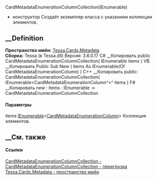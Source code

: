 #
CardMetadataEnumerationColumnCollection(IEnumerable<CardMetadataEnumerationColumn>)
- конструктор
Создаёт экземпляр класса с указанием коллекции элементов.
##  __Definition
 **Пространство имён:** [Tessa.Cards.Metadata](N_Tessa_Cards_Metadata.htm)  
 **Сборка:** Tessa (в Tessa.dll) Версия: 3.6.0.17
C# __Копировать
     public CardMetadataEnumerationColumnCollection(
    	IEnumerable<CardMetadataEnumerationColumn> items
    )
VB __Копировать
     Public Sub New ( 
    	items As IEnumerable(Of CardMetadataEnumerationColumn)
    )
C++ __Копировать
     public:
    CardMetadataEnumerationColumnCollection(
    	IEnumerable<CardMetadataEnumerationColumn^>^ items
    )
F# __Копировать
     new : 
            items : IEnumerable<CardMetadataEnumerationColumn> -> CardMetadataEnumerationColumnCollection
#### Параметры
items
[IEnumerable](https://learn.microsoft.com/dotnet/api/system.collections.generic.ienumerable-1)<[CardMetadataEnumerationColumn](T_Tessa_Cards_Metadata_CardMetadataEnumerationColumn.htm)>
    Коллекция элементов.
##  __См. также
#### Ссылки
[CardMetadataEnumerationColumnCollection -
](T_Tessa_Cards_Metadata_CardMetadataEnumerationColumnCollection.htm)
[CardMetadataEnumerationColumnCollection -
перегрузка](Overload_Tessa_Cards_Metadata_CardMetadataEnumerationColumnCollection__ctor.htm)
[Tessa.Cards.Metadata - пространство имён](N_Tessa_Cards_Metadata.htm)
